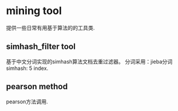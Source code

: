 # mining tool
提供一些日常有用基于算法的的工具类.
 
## simhash_filter tool
基于中文分词实现的simhash算法文档去重过滤器。
分词采用：jieba分词
simhash: 5 index.

## pearson method
pearson方法调用.

 
